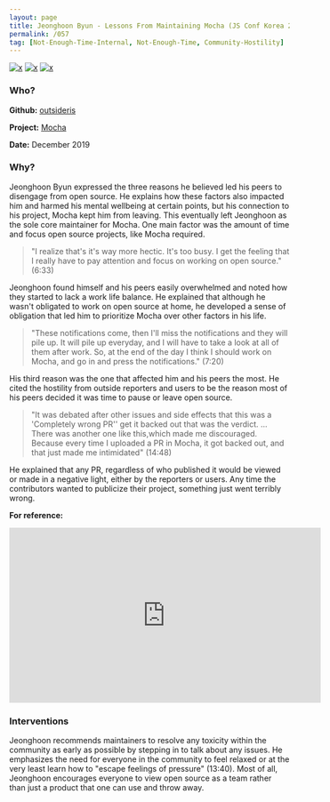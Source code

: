 ```yaml
---
layout: page
title: Jeonghoon Byun - Lessons From Maintaining Mocha (JS Conf Korea 2019)
permalink: /057
tag: [Not-Enough-Time-Internal, Not-Enough-Time, Community-Hostility]
---
```


[![x](https://img.shields.io/badge/-Not%20Enough%20Time%20(Internal)-darkblue)](/codebook.html#not-enough-time-1) [![x](https://img.shields.io/badge/-Not%20Enough%20Time-orange)](/codebook.html#not-enough-time) [![x](https://img.shields.io/badge/-Community%20Hostility-red)](/codebook.html#community-hostility) 

### Who?

**Github:** [outsideris](https://github.com/outsideris)

**Project:** [Mocha](https://github.com/mochajs/mocha)

**Date:** December 2019

### Why?

Jeonghoon Byun expressed the three reasons he believed led his peers to disengage from open source. He explains how these factors also impacted him and harmed his mental wellbeing at certain points, but his connection to his project, Mocha kept him from leaving. This eventually left Jeonghoon as the sole core maintainer for Mocha. One main factor was the amount of time and focus open source projects, like Mocha required.

> "I realize that's it's way more hectic. It's too busy. I get the feeling that I really have to pay attention and focus on working on open source." (6:33)

Jeonghoon found himself and his peers easily overwhelmed and noted how they started to lack a work life balance. He explained that although he wasn't obligated to work on open source at home, he developed a sense of obligation that led him to prioritize Mocha over other factors in his life.

> "These notifications come, then I'll miss the notifications and they will pile up. It will pile up everyday, and I will have to take a look at all of them after work. So, at the end of the day I think I should work on Mocha, and go in and press the notifications." (7:20)

His third reason was the one that affected him and his peers the most. He cited the hostility from outside reporters and users to be the reason most of his peers decided it was time to pause or leave open source.

> "It was debated after other issues and side effects that this was a 'Completely wrong PR'' get it backed out that was the verdict. ... There was another one like this,which made me discouraged. Because every time I uploaded a PR in Mocha, it got backed out, and that just made me intimidated"  (14:48)

He explained that any PR, regardless of who published it would be viewed or made in a negative light, either by the reporters or users. Any time the contributors wanted to publicize their project, something just went terribly wrong.

**For reference:**

<iframe width="560" height="315" src="https://www.youtube.com/embed/J3gfqtFLgfk?start=393" title="YouTube video player" frameborder="0" allow="accelerometer; autoplay; clipboard-write; encrypted-media; gyroscope; picture-in-picture" allowfullscreen></iframe> 

### Interventions

Jeonghoon recommends maintainers to resolve any toxicity within the community as early as possible by stepping in to talk about any issues. He emphasizes the need for everyone in the community to feel relaxed or at the very least learn how to "escape feelings of pressure" (13:40). Most of all, Jeonghoon encourages everyone to view open source as a team rather than just a product that one can use and throw away.

